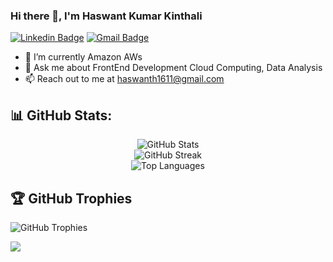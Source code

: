 ### Hi there 👋, I'm Haswant Kumar Kinthali

[![Linkedin Badge](https://img.shields.io/badge/-Kamsu_Ravi_Teeja-blue?style=flat&logo=Linkedin&logoColor=white&link=https://www.linkedin.com/in/haswant-kumar-kinthali/)](https://www.linkedin.com/in/haswant-kumar-kinthali/)
[![Gmail Badge](https://img.shields.io/badge/-ravirt7911-c14438?style=flat&logo=Gmail&logoColor=white&link=mailto:haswanth1611@gmail.com)](mailto:haswanth1611@gmail.com)

- 🌱 I’m currently Amazon AWs
- 💬 Ask me about FrontEnd Development Cloud Computing, Data Analysis
- 📫 Reach out to me at haswanth1611@gmail.com
## 📊 GitHub Stats:
<div align="center">
  
  ![GitHub Stats](https://github-readme-stats.vercel.app/api?username=Haswant1611&theme=dark&hide_border=true&include_all_commits=false&count_private=false)<br/>
  ![GitHub Streak](https://github-readme-streak-stats.herokuapp.com/?user=Haswant1611&theme=dark&hide_border=true)<br/>
  ![Top Languages](https://github-readme-stats.vercel.app/api/top-langs/?username=Haswant1611&theme=dark&hide_border=true&include_all_commits=false&count_private=false&layout=compact)<br/>
</div>

## 🏆 GitHub Trophies
![GitHub Trophies](https://github-profile-trophy.vercel.app/?username=ravirt7911&theme=dark_dimmed&no-frame=false&no-bg=true&margin-w=4)

[![](https://visitcount.itsvg.in/api?id=ravirt7911&icon=3&color=11)](https://visitcount.itsvg.in)




